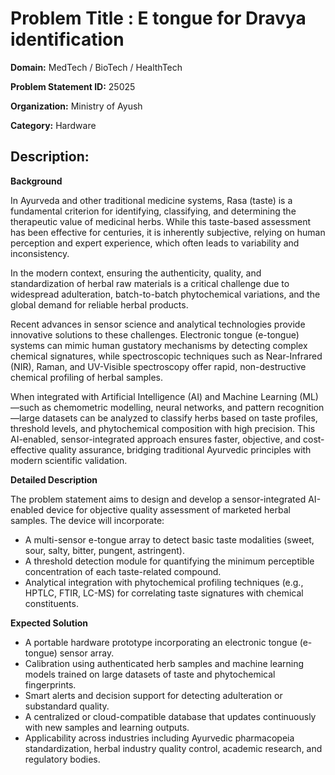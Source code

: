 # **Problem Title  :** 	E tongue for Dravya identification

**Domain:**  MedTech / BioTech / HealthTech	

**Problem Statement ID:** 25025

**Organization:**  Ministry of Ayush

**Category:** Hardware

## **Description:** 	

**Background**

In Ayurveda and other traditional medicine systems, Rasa (taste) is a fundamental criterion for identifying, classifying, and determining the therapeutic value of medicinal herbs. While this taste-based assessment has been effective for centuries, it is inherently subjective, relying on human perception and expert experience, which often leads to variability and inconsistency.

In the modern context, ensuring the authenticity, quality, and standardization of herbal raw materials is a critical challenge due to widespread adulteration, batch-to-batch phytochemical variations, and the global demand for reliable herbal products.

Recent advances in sensor science and analytical technologies provide innovative solutions to these challenges. Electronic tongue (e-tongue) systems can mimic human gustatory mechanisms by detecting complex chemical signatures, while spectroscopic techniques such as Near-Infrared (NIR), Raman, and UV-Visible spectroscopy offer rapid, non-destructive chemical profiling of herbal samples.

When integrated with Artificial Intelligence (AI) and Machine Learning (ML)—such as chemometric modelling, neural networks, and pattern recognition—large datasets can be analyzed to classify herbs based on taste profiles, threshold levels, and phytochemical composition with high precision. This AI-enabled, sensor-integrated approach ensures faster, objective, and cost-effective quality assurance, bridging traditional Ayurvedic principles with modern scientific validation.

**Detailed Description**

The problem statement aims to design and develop a sensor-integrated AI-enabled device for objective quality assessment of marketed herbal samples. The device will incorporate:

- A multi-sensor e-tongue array to detect basic taste modalities (sweet, sour, salty, bitter, pungent, astringent).
- A threshold detection module for quantifying the minimum perceptible concentration of each taste-related compound.
- Analytical integration with phytochemical profiling techniques (e.g., HPTLC, FTIR, LC-MS) for correlating taste signatures with chemical constituents.

**Expected Solution**

- A portable hardware prototype incorporating an electronic tongue (e-tongue) sensor array.
- Calibration using authenticated herb samples and machine learning models trained on large datasets of taste and phytochemical fingerprints.
- Smart alerts and decision support for detecting adulteration or substandard quality.
- A centralized or cloud-compatible database that updates continuously with new samples and learning outputs.
- Applicability across industries including Ayurvedic pharmacopeia standardization, herbal industry quality control, academic research, and regulatory bodies.